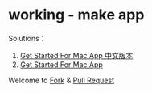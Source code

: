 
working - make app
====

Solutions：

1. [Get Started For Mac App 中文版本](https://github.com/Romanysoft/working/wiki/Get-Started-For-Mac-App%EF%BC%88%E4%B8%AD%E6%96%87%EF%BC%89)
1. [Get Started For Mac App](https://github.com/Romanysoft/working/wiki/Get-Started-For-Mac-App)



Welcome to [Fork](https://github.com/Romanysoft/working/fork) & [Pull Request](https://github.com/Romanysoft/working/pulls)
